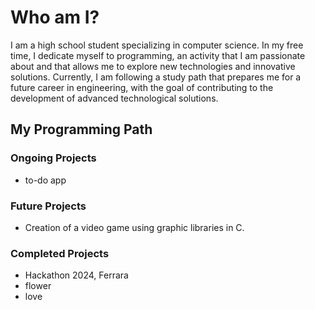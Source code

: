 # Who am I? #

I am a high school student specializing in computer science. In my free time, I dedicate myself to programming, an activity that I am passionate about and that allows me to explore new technologies and innovative solutions. Currently, I am following a study path that prepares me for a future career in engineering, with the goal of contributing to the development of advanced technological solutions.

## My Programming Path ##
### Ongoing Projects ###
- to-do app

### Future Projects ###
- Creation of a video game using graphic libraries in C.

### Completed Projects ###
- Hackathon 2024, Ferrara
- flower
- love


<!---
CoderArtist06/CoderArtist06 is a ✨ special ✨ repository because its `README.md` (this file) appears on your GitHub profile.
You can click the Preview link to take a look at your changes.
--->
